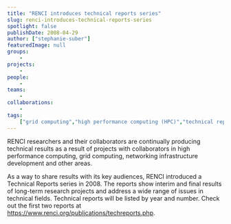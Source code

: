 ```yaml
---
title: "RENCI introduces technical reports series"
slug: renci-introduces-technical-reports-series
spotlight: false
publishDate: 2008-04-29
author: ["stephanie-suber"]
featuredImage: null
groups:
    - 
projects:
    - 
people:
    - 
teams: 
    - 
collaborations:
    - 
tags:
    ["grid computing","high performance computing (HPC)","technical reports series"]
---
```

RENCI researchers and their collaborators are continually producing technical results as a result of projects with collaborators in high performance computing, grid computing, networking infrastructure development and other areas.

As a way to share results with its key audiences, RENCI introduced a Technical Reports series in 2008. The reports show interim and final results of long-term research projects and address a wide range of issues in technical fields.
Technical reports will be listed by year and number. Check out the first two reports at https://www.renci.org/publications/techreports.php.

